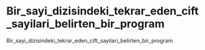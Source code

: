 # Bir_sayi_dizisindeki_tekrar_eden_cift_sayilari_belirten_bir_program
Bir_sayi_dizisindeki_tekrar_eden_cift_sayilari_belirten_bir_program
